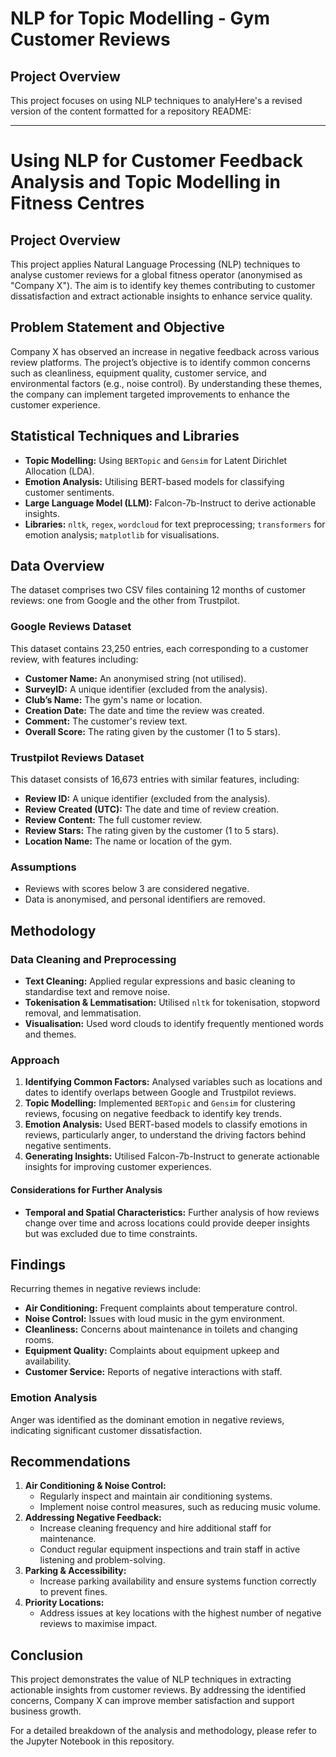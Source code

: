 # NLP for Topic Modelling - Gym Customer Reviews

## Project Overview
This project focuses on using NLP techniques to analyHere's a revised version of the content formatted for a repository README:

---

# Using NLP for Customer Feedback Analysis and Topic Modelling in Fitness Centres

## Project Overview
This project applies Natural Language Processing (NLP) techniques to analyse customer reviews for a global fitness operator (anonymised as "Company X"). The aim is to identify key themes contributing to customer dissatisfaction and extract actionable insights to enhance service quality.

## Problem Statement and Objective
Company X has observed an increase in negative feedback across various review platforms. The project’s objective is to identify common concerns such as cleanliness, equipment quality, customer service, and environmental factors (e.g., noise control). By understanding these themes, the company can implement targeted improvements to enhance the customer experience.

## Statistical Techniques and Libraries
- **Topic Modelling:** Using `BERTopic` and `Gensim` for Latent Dirichlet Allocation (LDA).
- **Emotion Analysis:** Utilising BERT-based models for classifying customer sentiments.
- **Large Language Model (LLM):** Falcon-7b-Instruct to derive actionable insights.
- **Libraries:** `nltk`, `regex`, `wordcloud` for text preprocessing; `transformers` for emotion analysis; `matplotlib` for visualisations.

## Data Overview
The dataset comprises two CSV files containing 12 months of customer reviews: one from Google and the other from Trustpilot.

### Google Reviews Dataset
This dataset contains 23,250 entries, each corresponding to a customer review, with features including:
- **Customer Name:** An anonymised string (not utilised).
- **SurveyID:** A unique identifier (excluded from the analysis).
- **Club’s Name:** The gym's name or location.
- **Creation Date:** The date and time the review was created.
- **Comment:** The customer's review text.
- **Overall Score:** The rating given by the customer (1 to 5 stars).

### Trustpilot Reviews Dataset
This dataset consists of 16,673 entries with similar features, including:
- **Review ID:** A unique identifier (excluded from the analysis).
- **Review Created (UTC):** The date and time of review creation.
- **Review Content:** The full customer review.
- **Review Stars:** The rating given by the customer (1 to 5 stars).
- **Location Name:** The name or location of the gym.

### Assumptions
- Reviews with scores below 3 are considered negative.
- Data is anonymised, and personal identifiers are removed.

## Methodology

### Data Cleaning and Preprocessing
- **Text Cleaning:** Applied regular expressions and basic cleaning to standardise text and remove noise.
- **Tokenisation & Lemmatisation:** Utilised `nltk` for tokenisation, stopword removal, and lemmatisation.
- **Visualisation:** Used word clouds to identify frequently mentioned words and themes.

### Approach
1. **Identifying Common Factors:** Analysed variables such as locations and dates to identify overlaps between Google and Trustpilot reviews.
2. **Topic Modelling:** Implemented `BERTopic` and `Gensim` for clustering reviews, focusing on negative feedback to identify key trends.
3. **Emotion Analysis:** Used BERT-based models to classify emotions in reviews, particularly anger, to understand the driving factors behind negative sentiments.
4. **Generating Insights:** Utilised Falcon-7b-Instruct to generate actionable insights for improving customer experiences.

#### Considerations for Further Analysis
- **Temporal and Spatial Characteristics:** Further analysis of how reviews change over time and across locations could provide deeper insights but was excluded due to time constraints.

## Findings
Recurring themes in negative reviews include:
- **Air Conditioning:** Frequent complaints about temperature control.
- **Noise Control:** Issues with loud music in the gym environment.
- **Cleanliness:** Concerns about maintenance in toilets and changing rooms.
- **Equipment Quality:** Complaints about equipment upkeep and availability.
- **Customer Service:** Reports of negative interactions with staff.

### Emotion Analysis
Anger was identified as the dominant emotion in negative reviews, indicating significant customer dissatisfaction.

## Recommendations
1. **Air Conditioning & Noise Control:**
   - Regularly inspect and maintain air conditioning systems.
   - Implement noise control measures, such as reducing music volume.
2. **Addressing Negative Feedback:**
   - Increase cleaning frequency and hire additional staff for maintenance.
   - Conduct regular equipment inspections and train staff in active listening and problem-solving.
3. **Parking & Accessibility:** 
   - Increase parking availability and ensure systems function correctly to prevent fines.
4. **Priority Locations:** 
   - Address issues at key locations with the highest number of negative reviews to maximise impact.

## Conclusion
This project demonstrates the value of NLP techniques in extracting actionable insights from customer reviews. By addressing the identified concerns, Company X can improve member satisfaction and support business growth. 

For a detailed breakdown of the analysis and methodology, please refer to the Jupyter Notebook in this repository.
